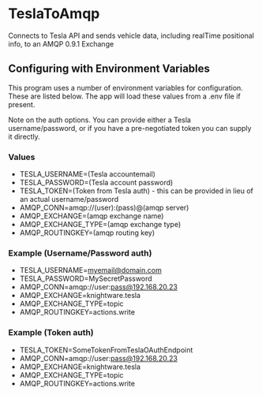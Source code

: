 # TeslaToAmqp
Connects to Tesla API and sends vehicle data, including realTime positional info, to an AMQP 0.9.1 Exchange

## Configuring with Environment Variables

This program uses a number of environment variables for configuration.  These are listed below.  The app will load these values from a .env file if present.

Note on the auth options.  You can provide either a Tesla username/password, or if you have a pre-negotiated token you can supply it directly.  

### Values

- TESLA_USERNAME=(Tesla accountemail)
- TESLA_PASSWORD=(Tesla account password)
- TESLA_TOKEN=(Token from Tesla auth) - this can be provided in lieu of an actual username/password
- AMQP_CONN=amqp://(user):(pass)@(amqp server)
- AMQP_EXCHANGE=(amqp exchange name)
- AMQP_EXCHANGE_TYPE=(amqp exchange type)
- AMQP_ROUTINGKEY=(amqp routing key)

### Example (Username/Password auth)

- TESLA_USERNAME=myemail@domain.com
- TESLA_PASSWORD=MySecretPassword
- AMQP_CONN=amqp://user:pass@192.168.20.23
- AMQP_EXCHANGE=knightware.tesla
- AMQP_EXCHANGE_TYPE=topic
- AMQP_ROUTINGKEY=actions.write

### Example (Token auth)

- TESLA_TOKEN=SomeTokenFromTeslaOAuthEndpoint
- AMQP_CONN=amqp://user:pass@192.168.20.23
- AMQP_EXCHANGE=knightware.tesla
- AMQP_EXCHANGE_TYPE=topic
- AMQP_ROUTINGKEY=actions.write
